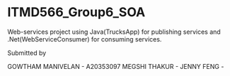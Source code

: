 # ITMD566_Group6_SOA
Web-services project using Java(TrucksApp) for publishing services and .Net(WebServiceConsumer) for consuming services.

Submitted by

GOWTHAM MANIVELAN - A20353097
MEGSHI THAKUR - 
JENNY FENG -
